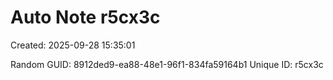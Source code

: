 ﻿# Auto Note r5cx3c
Created: 2025-09-28 15:35:01

Random GUID: 8912ded9-ea88-48e1-96f1-834fa59164b1
Unique ID: r5cx3c
